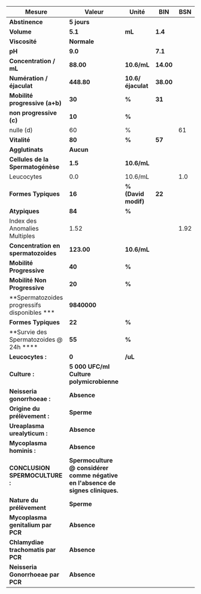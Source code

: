 |                   Mesure                   |                                     Valeur                                    |       Unité       |   BIN   | BSN|
|--------------------------------------------|-------------------------------------------------------------------------------|-------------------|---------|----|
|               **Abstinence**               |                                  **5 jours**                                  |                   |         |    |
|                 **Volume**                 |                                    **5.1**                                    |       **mL**      | **1.4** |    |
|                **Viscosité**               |                                  **Normale**                                  |                   |         |    |
|                   **pH**                   |                                    **9.0**                                    |                   | **7.1** |    |
|           **Concentration / mL**           |                                   **88.00**                                   |    **10.6/mL**    |**14.00**|    |
|          **Numération / éjaculat**         |                                   **448.80**                                  | **10.6/éjaculat** |**38.00**|    |
|       **Mobilité progressive (a+b)**       |                                     **30**                                    |       **%**       |  **31** |    |
|           **non progressive (c)**          |                                     **10**                                    |       **%**       |         |    |
|                  nulle (d)                 |                                       60                                      |         %         |         | 61 |
|                **Vitalité**                |                                     **80**                                    |       **%**       |  **57** |    |
|               **Agglutinats**              |                                   **Aucun**                                   |                   |         |    |
|      **Cellules de la Spermatogénèse**     |                                    **1.5**                                    |    **10.6/mL**    |         |    |
|                 Leucocytes                 |                                      0.0                                      |      10.6/mL      |         | 1.0|
|             **Formes Typiques**            |                                     **16**                                    |**% (David modif)**|  **22** |    |
|                **Atypiques**               |                                     **84**                                    |       **%**       |         |    |
|        Index des Anomalies Multiples       |                                      1.52                                     |                   |         |1.92|
|     **Concentration en spermatozoides**    |                                   **123.00**                                  |    **10.6/mL**    |         |    |
|          **Mobilité Progressive**          |                                     **40**                                    |       **%**       |         |    |
|        **Mobilité Non Progressive**        |                                     **20**                                    |       **%**       |         |    |
|**Spermatozoides progressifs disponibles ***|                                  **9840000**                                  |                   |         |    |
|             **Formes Typiques**            |                                     **22**                                    |       **%**       |         |    |
|   **Survie des Spermatozoides @ 24h ****   |                                     **55**                                    |       **%**       |         |    |
|              **Leucocytes :**              |                                     **0**                                     |      **/uL**      |         |    |
|                **Culture :**               |                    **5 000 UFC/ml Culture polymicrobienne**                   |                   |         |    |
|         **Neisseria gonorrhoeae :**        |                                  **Absence**                                  |                   |         |    |
|        **Origine du prélèvement :**        |                                   **Sperme**                                  |                   |         |    |
|        **Ureaplasma urealyticum :**        |                                  **Absence**                                  |                   |         |    |
|          **Mycoplasma hominis :**          |                                  **Absence**                                  |                   |         |    |
|       **CONCLUSION SPERMOCULTURE :**       |**Spermoculture @ considérer comme négative en l'absence de signes cliniques.**|                   |         |    |
|          **Nature du prélèvement**         |                                   **Sperme**                                  |                   |         |    |
|      **Mycoplasma genitalium par PCR**     |                                  **Absence**                                  |                   |         |    |
|     **Chlamydiae trachomatis par PCR**     |                                  **Absence**                                  |                   |         |    |
|      **Neisseria Gonorrhoeae par PCR**     |                                  **Absence**                                  |                   |         |    |